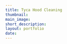 ```yaml
---
title: Tyca Hood Cleaning
thumbnail:
main_image:
short_description:
layout: portfolio
date:
---
```

